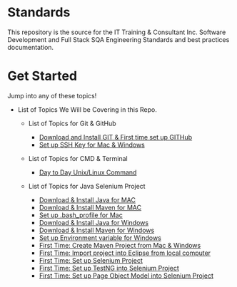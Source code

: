 # Standards
This repository is the source for the IT Training & Consultant Inc. Software Development and Full Stack SQA Engineering Standards and best practices documentation.

# Get Started
Jump into any of these topics!

* List of Topics We Will be Covering in this Repo.

    * List of Topics for Git & GitHub
        - [Download and Install GIT & First time set up GITHub]()
        - [Set up SSH Key for Mac & Windows](./git.md)

    * List of Topics for CMD & Terminal 
        - [Day to Day Unix/Linux Command]()

    * List of Topics for Java Selenium Project
        - [Download & Install Java for MAC]()
        - [Download & Install Maven for MAC]()
        - [Set up .bash_profile for Mac]()
        - [Download & Install Java for Windows]()
        - [Download & Install Maven for Windows]()
        - [Set up Environment variable for Windows]()
        - [First Time: Create Maven Project from Mac & Windows]()
        - [First Time: Import project into Eclipse from local computer]()
        - [First Time: Set up Selenium Project]()
        - [First Time: Set up TestNG into Selenium Project]()
        - [First Time: Set up Page Object Model into Selenium Project]()
